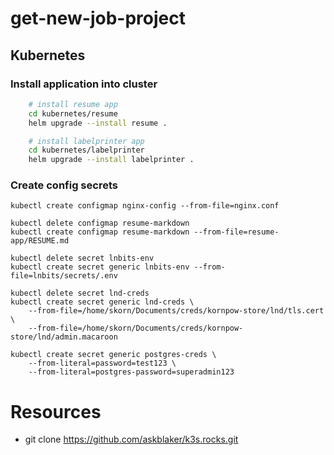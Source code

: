 # get-new-job-project


## Kubernetes

### Install application into cluster
```bash
    # install resume app
    cd kubernetes/resume
    helm upgrade --install resume .
```

```bash
    # install labelprinter app
    cd kubernetes/labelprinter
    helm upgrade --install labelprinter .
```

### Create config secrets
```
kubectl create configmap nginx-config --from-file=nginx.conf
```

```
kubectl delete configmap resume-markdown
kubectl create configmap resume-markdown --from-file=resume-app/RESUME.md
```

```
kubectl delete secret lnbits-env
kubectl create secret generic lnbits-env --from-file=lnbits/secrets/.env

kubectl delete secret lnd-creds
kubectl create secret generic lnd-creds \
    --from-file=/home/skorn/Documents/creds/kornpow-store/lnd/tls.cert \
    --from-file=/home/skorn/Documents/creds/kornpow-store/lnd/admin.macaroon
```

```
kubectl create secret generic postgres-creds \
    --from-literal=password=test123 \
    --from-literal=postgres-password=superadmin123
```


# Resources
- git clone https://github.com/askblaker/k3s.rocks.git